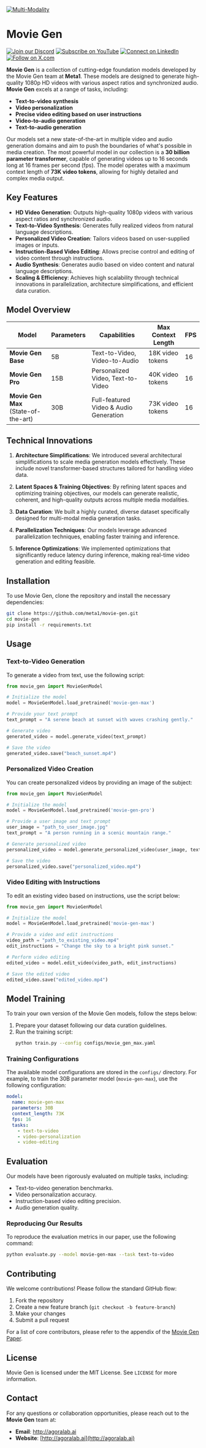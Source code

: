 [![Multi-Modality](agorabanner.png)](https://discord.com/servers/agora-999382051935506503)

# Movie Gen

[![Join our Discord](https://img.shields.io/badge/Discord-Join%20our%20server-5865F2?style=for-the-badge&logo=discord&logoColor=white)](https://discord.gg/agora-999382051935506503) [![Subscribe on YouTube](https://img.shields.io/badge/YouTube-Subscribe-red?style=for-the-badge&logo=youtube&logoColor=white)](https://www.youtube.com/@kyegomez3242) [![Connect on LinkedIn](https://img.shields.io/badge/LinkedIn-Connect-blue?style=for-the-badge&logo=linkedin&logoColor=white)](https://www.linkedin.com/in/kye-g-38759a207/) [![Follow on X.com](https://img.shields.io/badge/X.com-Follow-1DA1F2?style=for-the-badge&logo=x&logoColor=white)](https://x.com/kyegomezb)


**Movie Gen** is a collection of cutting-edge foundation models developed by the Movie Gen team at **Meta1**. These models are designed to generate high-quality 1080p HD videos with various aspect ratios and synchronized audio. **Movie Gen** excels at a range of tasks, including:

- **Text-to-video synthesis**
- **Video personalization**
- **Precise video editing based on user instructions**
- **Video-to-audio generation**
- **Text-to-audio generation**

Our models set a new state-of-the-art in multiple video and audio generation domains and aim to push the boundaries of what's possible in media creation. The most powerful model in our collection is a **30 billion parameter transformer**, capable of generating videos up to 16 seconds long at 16 frames per second (fps). The model operates with a maximum context length of **73K video tokens**, allowing for highly detailed and complex media output.

## Key Features

- **HD Video Generation**: Outputs high-quality 1080p videos with various aspect ratios and synchronized audio.
- **Text-to-Video Synthesis**: Generates fully realized videos from natural language descriptions.
- **Personalized Video Creation**: Tailors videos based on user-supplied images or inputs.
- **Instruction-Based Video Editing**: Allows precise control and editing of video content through instructions.
- **Audio Synthesis**: Generates audio based on video content and natural language descriptions.
- **Scaling & Efficiency**: Achieves high scalability through technical innovations in parallelization, architecture simplifications, and efficient data curation.

## Model Overview

| **Model**                    | **Parameters** | **Capabilities**                              | **Max Context Length** | **FPS** |
|------------------------------|----------------|-----------------------------------------------|------------------------|---------|
| **Movie Gen Base**            | 5B             | Text-to-Video, Video-to-Audio                 | 18K video tokens        | 16      |
| **Movie Gen Pro**             | 15B            | Personalized Video, Text-to-Video             | 40K video tokens        | 16      |
| **Movie Gen Max** (State-of-the-art) | 30B        | Full-featured Video & Audio Generation        | 73K video tokens        | 16      |

## Technical Innovations

1. **Architecture Simplifications**: We introduced several architectural simplifications to scale media generation models effectively. These include novel transformer-based structures tailored for handling video data.
   
2. **Latent Spaces & Training Objectives**: By refining latent spaces and optimizing training objectives, our models can generate realistic, coherent, and high-quality outputs across multiple media modalities.

3. **Data Curation**: We built a highly curated, diverse dataset specifically designed for multi-modal media generation tasks.

4. **Parallelization Techniques**: Our models leverage advanced parallelization techniques, enabling faster training and inference.

5. **Inference Optimizations**: We implemented optimizations that significantly reduce latency during inference, making real-time video generation and editing feasible.

## Installation

To use Movie Gen, clone the repository and install the necessary dependencies:

```bash
git clone https://github.com/meta1/movie-gen.git
cd movie-gen
pip install -r requirements.txt
```

## Usage

### Text-to-Video Generation

To generate a video from text, use the following script:

```python
from movie_gen import MovieGenModel

# Initialize the model
model = MovieGenModel.load_pretrained('movie-gen-max')

# Provide your text prompt
text_prompt = "A serene beach at sunset with waves crashing gently."

# Generate video
generated_video = model.generate_video(text_prompt)

# Save the video
generated_video.save("beach_sunset.mp4")
```

### Personalized Video Creation

You can create personalized videos by providing an image of the subject:

```python
from movie_gen import MovieGenModel

# Initialize the model
model = MovieGenModel.load_pretrained('movie-gen-pro')

# Provide a user image and text prompt
user_image = "path_to_user_image.jpg"
text_prompt = "A person running in a scenic mountain range."

# Generate personalized video
personalized_video = model.generate_personalized_video(user_image, text_prompt)

# Save the video
personalized_video.save("personalized_video.mp4")
```

### Video Editing with Instructions

To edit an existing video based on instructions, use the script below:

```python
from movie_gen import MovieGenModel

# Initialize the model
model = MovieGenModel.load_pretrained('movie-gen-max')

# Provide a video and edit instructions
video_path = "path_to_existing_video.mp4"
edit_instructions = "Change the sky to a bright pink sunset."

# Perform video editing
edited_video = model.edit_video(video_path, edit_instructions)

# Save the edited video
edited_video.save("edited_video.mp4")
```

## Model Training

To train your own version of the Movie Gen models, follow the steps below:

1. Prepare your dataset following our data curation guidelines.
2. Run the training script:
   ```bash
   python train.py --config configs/movie_gen_max.yaml
   ```

### Training Configurations

The available model configurations are stored in the `configs/` directory. For example, to train the 30B parameter model (`movie-gen-max`), use the following configuration:

```yaml
model:
  name: movie-gen-max
  parameters: 30B
  context_length: 73K
  fps: 16
  tasks:
    - text-to-video
    - video-personalization
    - video-editing
```

## Evaluation

Our models have been rigorously evaluated on multiple tasks, including:

- Text-to-video generation benchmarks.
- Video personalization accuracy.
- Instruction-based video editing precision.
- Audio generation quality.

### Reproducing Our Results

To reproduce the evaluation metrics in our paper, use the following command:

```bash
python evaluate.py --model movie-gen-max --task text-to-video
```

## Contributing

We welcome contributions! Please follow the standard GitHub flow:

1. Fork the repository
2. Create a new feature branch (`git checkout -b feature-branch`)
3. Make your changes
4. Submit a pull request

For a list of core contributors, please refer to the appendix of the [Movie Gen Paper](link_to_paper).

## License

Movie Gen is licensed under the MIT License. See `LICENSE` for more information.

## Contact

For any questions or collaboration opportunities, please reach out to the **Movie Gen** team at:

- **Email**: http://agoralab.ai
- **Website**: [http://agoralab.ai](http://agoralab.ai)